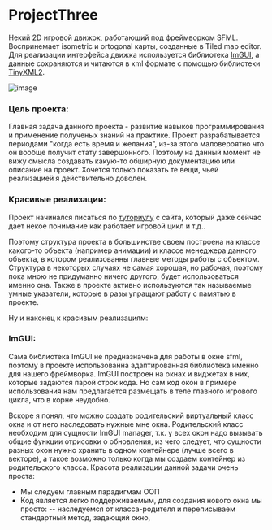 # ProjectThree
Некий 2D игровой движок, работающий под фреймворком SFML. Воспринемает isometric и ortogonal карты, созданные в Tiled map editor.
Для реализации интерфейса движка используется библиотека [ImGUI](https://github.com/eliasdaler/imgui-sfml), а данные сохраняются и читаются в xml формате с помощью библиотеки [TinyXML2](https://github.com/leethomason/tinyxml2).

![image](https://user-images.githubusercontent.com/57567072/157476781-ce84073d-d0e6-449b-9af3-ba689a18a808.png)

### Цель проекта:
Главная задача данного проекта - развитие навыков программирования и применение полученых знаний на практике. 
Проект разрабатывается периодами "когда есть время и желания", из-за этого маловероятно что он вообще получит стату завершонного.
Поэтому на данный момент не вижу смысла создавать какую-то обширную документацию или описание на проект.
Хочется только показать те вещи, чьей реализацией я действительно доволен.

### Красивые реализации:
Проект начинался писаться по [туториулу](https://kychka-pc.ru/sfml/urok-1-podklyuchenie-biblioteki-k-srede-razrabotki-visual-studio-2013.html) с сайта, который даже сейчас дает некое понимание как работает игровой цикл и т.д..

Поэтому структура проекта в большинстве своем построена на классе какого-то объекта (например анимации) и классе менеджера данного объекта, в котором реализованны главные методы работы с объектом. 
Структура в некоторых случаях не самая хорошая, но рабочая, поэтому пока мною не придуманно ничего другого, будет использоваться именно она.
Также в проекте активно используются так называемые умные указатели, которые в разы упращают работу с памятью в проекте. 

Ну и наконец к красивым реализациям:

### ImGUI:
Сама библиотека ImGUI не предназначена для работы в окне sfml, поэтому в проекте использованна адаптированная библиотека именно для нашего фреймворка.
ImGUI построен на окнах и виджетах в них, которые задаются парой строк кода. Но сам код окон в примере использования нам предлагается размещать в теле главного игрового цикла, что в корне неудобно.

Вскоре я понял, что можно создать родительский виртуальный класс окна и от него наследовать нужные мне окна.
Родительский класс необходим для сущности ImGUI manager, т.к. у всех окон надо вызывать общие функции отрисовки о обновления, из чего следует, что сущности разных окон нужно хранить в одном контейнере (лучше всего в векторе), а такое возможно только когда мы создаем контейнер из родительского класса. 
Красота реализации данной задачи очень проста:
- Мы следуем главным парадигмам ООП
- Код является легко поддерживаемым, для создания нового окна мы просто:
-- наследуемся от класса-родителя и переписываем стандартный метод, задающий окно,
